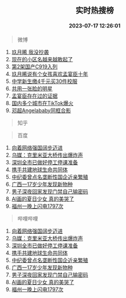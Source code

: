 <div align="center"><h2>实时热搜榜</h2><h4>2023-07-17 12:26:01</h4></div>

> 微博  

1. [玖月晞 我没抄袭](https://s.weibo.com/weibo?q=%23%E7%8E%96%E6%9C%88%E6%99%9E%20%E6%88%91%E6%B2%A1%E6%8A%84%E8%A2%AD%23&t=31&band_rank=1&Refer=top)<br />
2. [现在的小区名越来越敢起了](https://s.weibo.com/weibo?q=%23%E7%8E%B0%E5%9C%A8%E7%9A%84%E5%B0%8F%E5%8C%BA%E5%90%8D%E8%B6%8A%E6%9D%A5%E8%B6%8A%E6%95%A2%E8%B5%B7%E4%BA%86%23&t=31&band_rank=2&Refer=top)<br />
3. [第2架国产C919入列](https://s.weibo.com/weibo?q=%23%E7%AC%AC2%E6%9E%B6%E5%9B%BD%E4%BA%A7C919%E5%85%A5%E5%88%97%23&t=31&band_rank=3&Refer=top)<br />
4. [玖月晞说有个女孩喜欢孟宴臣十年](https://s.weibo.com/weibo?q=%23%E7%8E%96%E6%9C%88%E6%99%9E%E8%AF%B4%E6%9C%89%E4%B8%AA%E5%A5%B3%E5%AD%A9%E5%96%9C%E6%AC%A2%E5%AD%9F%E5%AE%B4%E8%87%A3%E5%8D%81%E5%B9%B4%23&t=31&band_rank=4&Refer=top)<br />
5. [中学新生缴4千元买30件校服](https://s.weibo.com/weibo?q=%23%E4%B8%AD%E5%AD%A6%E6%96%B0%E7%94%9F%E7%BC%B44%E5%8D%83%E5%85%83%E4%B9%B030%E4%BB%B6%E6%A0%A1%E6%9C%8D%23&t=31&band_rank=5&Refer=top)<br />
6. [共用一张脸的明星](https://s.weibo.com/weibo?q=%23%E5%85%B1%E7%94%A8%E4%B8%80%E5%BC%A0%E8%84%B8%E7%9A%84%E6%98%8E%E6%98%9F%23&t=31&band_rank=6&Refer=top)<br />
7. [孟宴臣存在过的证据](https://s.weibo.com/weibo?q=%E5%AD%9F%E5%AE%B4%E8%87%A3%E5%AD%98%E5%9C%A8%E8%BF%87%E7%9A%84%E8%AF%81%E6%8D%AE&t=31&band_rank=7&Refer=top)<br />
8. [国内多个城市在TikTok爆火](https://s.weibo.com/weibo?q=%23%E5%9B%BD%E5%86%85%E5%A4%9A%E4%B8%AA%E5%9F%8E%E5%B8%82%E5%9C%A8TikTok%E7%88%86%E7%81%AB%23&t=31&band_rank=8&Refer=top)<br />
9. [邓超Angelababy同框合影](https://s.weibo.com/weibo?q=%23%E9%82%93%E8%B6%85Angelababy%E5%90%8C%E6%A1%86%E5%90%88%E5%BD%B1%23&t=31&band_rank=9&Refer=top)<br />

> 知乎  


> 百度  

1. [向着网络强国阔步迈进](https://www.baidu.com/s?wd=%E5%90%91%E7%9D%80%E7%BD%91%E7%BB%9C%E5%BC%BA%E5%9B%BD%E9%98%94%E6%AD%A5%E8%BF%88%E8%BF%9B&sa=fyb_news&rsv_dl=fyb_news)<br />
2. [乌媒：克里米亚大桥传出爆炸声](https://www.baidu.com/s?wd=%E4%B9%8C%E5%AA%92%EF%BC%9A%E5%85%8B%E9%87%8C%E7%B1%B3%E4%BA%9A%E5%A4%A7%E6%A1%A5%E4%BC%A0%E5%87%BA%E7%88%86%E7%82%B8%E5%A3%B0&sa=fyb_news&rsv_dl=fyb_news)<br />
3. [深圳全市已做好停工停课准备](https://www.baidu.com/s?wd=%E6%B7%B1%E5%9C%B3%E5%85%A8%E5%B8%82%E5%B7%B2%E5%81%9A%E5%A5%BD%E5%81%9C%E5%B7%A5%E5%81%9C%E8%AF%BE%E5%87%86%E5%A4%87&sa=fyb_news&rsv_dl=fyb_news)<br />
4. [携手共建地球生命共同体](https://www.baidu.com/s?wd=%E6%90%BA%E6%89%8B%E5%85%B1%E5%BB%BA%E5%9C%B0%E7%90%83%E7%94%9F%E5%91%BD%E5%85%B1%E5%90%8C%E4%BD%93&sa=fyb_news&rsv_dl=fyb_news)<br />
5. [中纪委曾点名垄断性国企近亲繁殖](https://www.baidu.com/s?wd=%E4%B8%AD%E7%BA%AA%E5%A7%94%E6%9B%BE%E7%82%B9%E5%90%8D%E5%9E%84%E6%96%AD%E6%80%A7%E5%9B%BD%E4%BC%81%E8%BF%91%E4%BA%B2%E7%B9%81%E6%AE%96&sa=fyb_news&rsv_dl=fyb_news)<br />
6. [广西一17岁少年发现新物种](https://www.baidu.com/s?wd=%E5%B9%BF%E8%A5%BF%E4%B8%8017%E5%B2%81%E5%B0%91%E5%B9%B4%E5%8F%91%E7%8E%B0%E6%96%B0%E7%89%A9%E7%A7%8D&sa=fyb_news&rsv_dl=fyb_news)<br />
7. [男子深夜回家发现门禁自己输密码](https://www.baidu.com/s?wd=%E7%94%B7%E5%AD%90%E6%B7%B1%E5%A4%9C%E5%9B%9E%E5%AE%B6%E5%8F%91%E7%8E%B0%E9%97%A8%E7%A6%81%E8%87%AA%E5%B7%B1%E8%BE%93%E5%AF%86%E7%A0%81&sa=fyb_news&rsv_dl=fyb_news)<br />
8. [AI画的夏日少女 真的美哭了](https://www.baidu.com/s?wd=AI%E7%94%BB%E7%9A%84%E5%A4%8F%E6%97%A5%E5%B0%91%E5%A5%B3+%E7%9C%9F%E7%9A%84%E7%BE%8E%E5%93%AD%E4%BA%86&sa=fyb_news&rsv_dl=fyb_news)<br />
9. [福州一晚上闪电1797次](https://www.baidu.com/s?wd=%E7%A6%8F%E5%B7%9E%E4%B8%80%E6%99%9A%E4%B8%8A%E9%97%AA%E7%94%B51797%E6%AC%A1&sa=fyb_news&rsv_dl=fyb_news)<br />

> 哔哩哔哩  

1. [向着网络强国阔步迈进](https://www.baidu.com/s?wd=%E5%90%91%E7%9D%80%E7%BD%91%E7%BB%9C%E5%BC%BA%E5%9B%BD%E9%98%94%E6%AD%A5%E8%BF%88%E8%BF%9B&sa=fyb_news&rsv_dl=fyb_news)<br />
2. [乌媒：克里米亚大桥传出爆炸声](https://www.baidu.com/s?wd=%E4%B9%8C%E5%AA%92%EF%BC%9A%E5%85%8B%E9%87%8C%E7%B1%B3%E4%BA%9A%E5%A4%A7%E6%A1%A5%E4%BC%A0%E5%87%BA%E7%88%86%E7%82%B8%E5%A3%B0&sa=fyb_news&rsv_dl=fyb_news)<br />
3. [深圳全市已做好停工停课准备](https://www.baidu.com/s?wd=%E6%B7%B1%E5%9C%B3%E5%85%A8%E5%B8%82%E5%B7%B2%E5%81%9A%E5%A5%BD%E5%81%9C%E5%B7%A5%E5%81%9C%E8%AF%BE%E5%87%86%E5%A4%87&sa=fyb_news&rsv_dl=fyb_news)<br />
4. [携手共建地球生命共同体](https://www.baidu.com/s?wd=%E6%90%BA%E6%89%8B%E5%85%B1%E5%BB%BA%E5%9C%B0%E7%90%83%E7%94%9F%E5%91%BD%E5%85%B1%E5%90%8C%E4%BD%93&sa=fyb_news&rsv_dl=fyb_news)<br />
5. [中纪委曾点名垄断性国企近亲繁殖](https://www.baidu.com/s?wd=%E4%B8%AD%E7%BA%AA%E5%A7%94%E6%9B%BE%E7%82%B9%E5%90%8D%E5%9E%84%E6%96%AD%E6%80%A7%E5%9B%BD%E4%BC%81%E8%BF%91%E4%BA%B2%E7%B9%81%E6%AE%96&sa=fyb_news&rsv_dl=fyb_news)<br />
6. [广西一17岁少年发现新物种](https://www.baidu.com/s?wd=%E5%B9%BF%E8%A5%BF%E4%B8%8017%E5%B2%81%E5%B0%91%E5%B9%B4%E5%8F%91%E7%8E%B0%E6%96%B0%E7%89%A9%E7%A7%8D&sa=fyb_news&rsv_dl=fyb_news)<br />
7. [男子深夜回家发现门禁自己输密码](https://www.baidu.com/s?wd=%E7%94%B7%E5%AD%90%E6%B7%B1%E5%A4%9C%E5%9B%9E%E5%AE%B6%E5%8F%91%E7%8E%B0%E9%97%A8%E7%A6%81%E8%87%AA%E5%B7%B1%E8%BE%93%E5%AF%86%E7%A0%81&sa=fyb_news&rsv_dl=fyb_news)<br />
8. [AI画的夏日少女 真的美哭了](https://www.baidu.com/s?wd=AI%E7%94%BB%E7%9A%84%E5%A4%8F%E6%97%A5%E5%B0%91%E5%A5%B3+%E7%9C%9F%E7%9A%84%E7%BE%8E%E5%93%AD%E4%BA%86&sa=fyb_news&rsv_dl=fyb_news)<br />
9. [福州一晚上闪电1797次](https://www.baidu.com/s?wd=%E7%A6%8F%E5%B7%9E%E4%B8%80%E6%99%9A%E4%B8%8A%E9%97%AA%E7%94%B51797%E6%AC%A1&sa=fyb_news&rsv_dl=fyb_news)<br />

